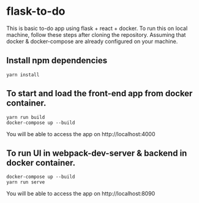 # flask-to-do

This is basic to-do app using flask + react + docker. To run this on local machine, follow these steps after cloning the repository. Assuming that docker & docker-compose are already configured on your machine. 

## Install npm dependencies
```
yarn install
```

## To start and load the front-end app from docker container. 
```
yarn run build
docker-compose up --build
```
You will be able to access the app on http://localhost:4000

## To run UI in webpack-dev-server & backend in docker container.
```
docker-compose up --build
yarn run serve
```
You will be able to access the app on http://localhost:8090
